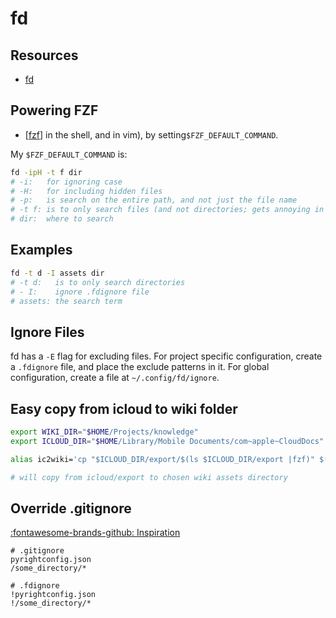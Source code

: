 fd
===

Resources
---
- [fd](https://github.com/sharkdp/fd)

Powering FZF
---

- [[fzf]]
in the shell, and in vim), by setting`$FZF_DEFAULT_COMMAND`.

My `$FZF_DEFAULT_COMMAND` is:

```bash
fd -ipH -t f dir
# -i:   for ignoring case
# -H:   for including hidden files
# -p:   is search on the entire path, and not just the file name
# -t f: is to only search files (and not directories; gets annoying in Vim)
# dir:  where to search
```

Examples
---

```bash
fd -t d -I assets dir
# -t d:   is to only search directories
# - I:    ignore .fdignore file
# assets: the search term
```

Ignore Files
---

fd has a `-E` flag for excluding files. For project specific configuration,
create a `.fdignore` file, and place the exclude patterns in it. For global
configuration, create a file at `~/.config/fd/ignore`.

Easy copy from icloud to wiki folder
---

```bash
export WIKI_DIR="$HOME/Projects/knowledge"
export ICLOUD_DIR="$HOME/Library/Mobile Documents/com~apple~CloudDocs"

alias ic2wiki='cp "$ICLOUD_DIR/export/$(ls $ICLOUD_DIR/export |fzf)" $(fd -t d -I assets '$WIKI_DIR' | fzf)'

# will copy from icloud/export to chosen wiki assets directory
```

Override .gitignore
---

[:fontawesome-brands-github:
Inspiration](https://github.com/sharkdp/fd/issues/502)

```
# .gitignore
pyrightconfig.json
/some_directory/*

# .fdignore
!pyrightconfig.json
!/some_directory/*
```

[//begin]: # "Autogenerated link references for markdown compatibility"
[fzf]: ../../vim/plugins/fzf.md "fzf.vim"
[//end]: # "Autogenerated link references"
